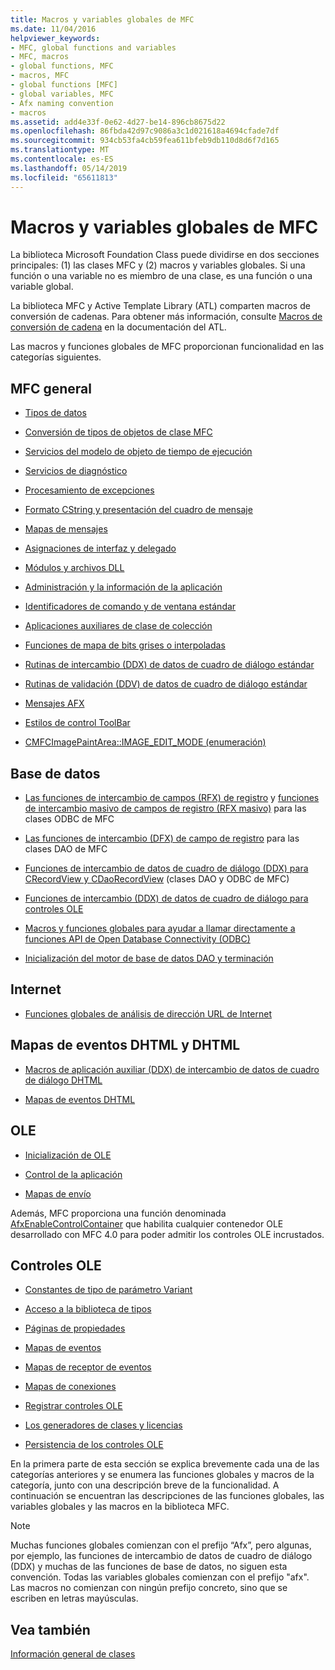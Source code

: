 ```yaml
---
title: Macros y variables globales de MFC
ms.date: 11/04/2016
helpviewer_keywords:
- MFC, global functions and variables
- MFC, macros
- global functions, MFC
- macros, MFC
- global functions [MFC]
- global variables, MFC
- Afx naming convention
- macros
ms.assetid: add4e33f-0e62-4d27-be14-896cb8675d22
ms.openlocfilehash: 86fbda42d97c9086a3c1d021618a4694cfade7df
ms.sourcegitcommit: 934cb53fa4cb59fea611bfeb9db110d8d6f7d165
ms.translationtype: MT
ms.contentlocale: es-ES
ms.lasthandoff: 05/14/2019
ms.locfileid: "65611813"
---
```

# <a name="mfc-macros-and-globals"></a>Macros y variables globales de MFC

La biblioteca Microsoft Foundation Class puede dividirse en dos secciones principales: (1) las clases MFC y (2) macros y variables globales. Si una función o una variable no es miembro de una clase, es una función o una variable global.

La biblioteca MFC y Active Template Library (ATL) comparten macros de conversión de cadenas. Para obtener más información, consulte [Macros de conversión de cadena](../../atl/reference/string-conversion-macros.md) en la documentación del ATL.

Las macros y funciones globales de MFC proporcionan funcionalidad en las categorías siguientes.

## <a name="general-mfc"></a>MFC general

- [Tipos de datos](data-types-mfc.md)

- [Conversión de tipos de objetos de clase MFC](type-casting-of-mfc-class-objects.md)

- [Servicios del modelo de objeto de tiempo de ejecución](run-time-object-model-services.md)

- [Servicios de diagnóstico](diagnostic-services.md)

- [Procesamiento de excepciones](exception-processing.md)

- [Formato CString y presentación del cuadro de mensaje](cstring-formatting-and-message-box-display.md)

- [Mapas de mensajes](message-map-macros-mfc.md)

- [Asignaciones de interfaz y delegado](delegate-and-interface-maps.md)

- [Módulos y archivos DLL](extension-dll-macros.md)

- [Administración y la información de la aplicación](application-information-and-management.md)

- [Identificadores de comando y de ventana estándar](standard-command-and-window-ids.md)

- [Aplicaciones auxiliares de clase de colección](collection-class-helpers.md)

- [Funciones de mapa de bits grises o interpoladas](gray-and-dithered-bitmap-functions.md)

- [Rutinas de intercambio (DDX) de datos de cuadro de diálogo estándar](standard-dialog-data-exchange-routines.md)

- [Rutinas de validación (DDV) de datos de cuadro de diálogo estándar](standard-dialog-data-validation-routines.md)

- [Mensajes AFX](afx-messages.md)

- [Estilos de control ToolBar](toolbar-control-styles.md)

- [CMFCImagePaintArea::IMAGE_EDIT_MODE (enumeración)](cmfcimagepaintarea-image-edit-mode-enumeration.md)

## <a name="database"></a>Base de datos

- [Las funciones de intercambio de campos (RFX) de registro](record-field-exchange-functions.md) y [funciones de intercambio masivo de campos de registro (RFX masivo)](record-field-exchange-functions.md) para las clases ODBC de MFC

- [Las funciones de intercambio (DFX) de campo de registro](record-field-exchange-functions.md) para las clases DAO de MFC

- [Funciones de intercambio de datos de cuadro de diálogo (DDX) para CRecordView y CDaoRecordView](dialog-data-exchange-functions-for-crecordview-and-cdaorecordview.md) (clases DAO y ODBC de MFC)

- [Funciones de intercambio (DDX) de datos de cuadro de diálogo para controles OLE](dialog-data-exchange-functions-for-ole-controls.md)

- [Macros y funciones globales para ayudar a llamar directamente a funciones API de Open Database Connectivity (ODBC)](database-macros-and-globals.md)

- [Inicialización del motor de base de datos DAO y terminación](dao-database-engine-initialization-and-termination.md)

## <a name="internet"></a>Internet

- [Funciones globales de análisis de dirección URL de Internet](internet-url-parsing-globals.md)

## <a name="dhtml--dhtml-event-maps"></a>Mapas de eventos DHTML y DHTML

- [Macros de aplicación auxiliar (DDX) de intercambio de datos de cuadro de diálogo DHTML](ddx-dhtml-helper-macros.md)

- [Mapas de eventos DHTML](dhtml-event-maps.md)

## <a name="ole"></a>OLE

- [Inicialización de OLE](ole-initialization.md)

- [Control de la aplicación](application-control.md)

- [Mapas de envío](dispatch-maps.md)

Además, MFC proporciona una función denominada [AfxEnableControlContainer](ole-initialization.md#afxenablecontrolcontainer) que habilita cualquier contenedor OLE desarrollado con MFC 4.0 para poder admitir los controles OLE incrustados.

## <a name="ole-controls"></a>Controles OLE

- [Constantes de tipo de parámetro Variant](variant-parameter-type-constants.md)

- [Acceso a la biblioteca de tipos](type-library-access.md)

- [Páginas de propiedades](property-pages-mfc.md)

- [Mapas de eventos](event-maps.md)

- [Mapas de receptor de eventos](event-sink-maps.md)

- [Mapas de conexiones](connection-maps.md)

- [Registrar controles OLE](registering-ole-controls.md)

- [Los generadores de clases y licencias](class-factories-and-licensing.md)

- [Persistencia de los controles OLE](persistence-of-ole-controls.md)

En la primera parte de esta sección se explica brevemente cada una de las categorías anteriores y se enumera las funciones globales y macros de la categoría, junto con una descripción breve de la funcionalidad. A continuación se encuentran las descripciones de las funciones globales, las variables globales y las macros en la biblioteca MFC.

> [!NOTE]
>  Muchas funciones globales comienzan con el prefijo “Afx”, pero algunas, por ejemplo, las funciones de intercambio de datos de cuadro de diálogo (DDX) y muchas de las funciones de base de datos, no siguen esta convención. Todas las variables globales comienzan con el prefijo "afx". Las macros no comienzan con ningún prefijo concreto, sino que se escriben en letras mayúsculas.

## <a name="see-also"></a>Vea también

[Información general de clases](../../mfc/class-library-overview.md)
